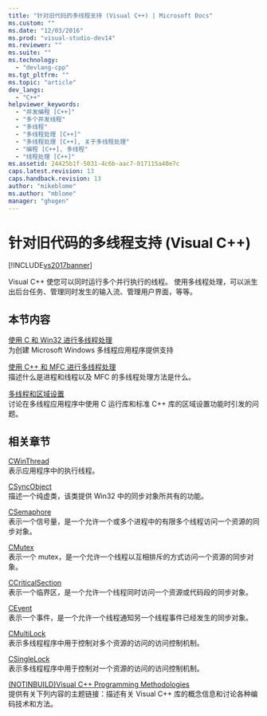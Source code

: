 ```yaml
---
title: "针对旧代码的多线程支持 (Visual C++) | Microsoft Docs"
ms.custom: ""
ms.date: "12/03/2016"
ms.prod: "visual-studio-dev14"
ms.reviewer: ""
ms.suite: ""
ms.technology: 
  - "devlang-cpp"
ms.tgt_pltfrm: ""
ms.topic: "article"
dev_langs: 
  - "C++"
helpviewer_keywords: 
  - "并发编程 [C++]"
  - "多个并发线程"
  - "多线程"
  - "多线程处理 [C++]"
  - "多线程处理 [C++], 关于多线程处理"
  - "编程 [C++], 多线程"
  - "线程处理 [C++]"
ms.assetid: 24425b1f-5031-4c6b-aac7-017115a40e7c
caps.latest.revision: 13
caps.handback.revision: 13
author: "mikeblome"
ms.author: "mblome"
manager: "ghogen"
---
```

# 针对旧代码的多线程支持 (Visual C++)
[!INCLUDE[vs2017banner](../../assembler/inline/includes/vs2017banner.md)]

Visual C\+\+ 使您可以同时运行多个并行执行的线程。  使用多线程处理，可以派生出后台任务、管理同时发生的输入流、管理用户界面，等等。  
  
## 本节内容  
 [使用 C 和 Win32 进行多线程处理](../../parallel/multithreading-with-c-and-win32.md)  
 为创建 Microsoft Windows 多线程应用程序提供支持  
  
 [使用 C\+\+ 和 MFC 进行多线程处理](../../parallel/multithreading-with-cpp-and-mfc.md)  
 描述什么是进程和线程以及 MFC 的多线程处理方法是什么。  
  
 [多线程和区域设置](../../parallel/multithreading-and-locales.md)  
 讨论在多线程应用程序中使用 C 运行库和标准 C\+\+ 库的区域设置功能时引发的问题。  
  
## 相关章节  
 [CWinThread](../../mfc/reference/cwinthread-class.md)  
 表示应用程序中的执行线程。  
  
 [CSyncObject](../../mfc/reference/csyncobject-class.md)  
 描述一个纯虚类，该类提供 Win32 中的同步对象所共有的功能。  
  
 [CSemaphore](../../mfc/reference/csemaphore-class.md)  
 表示一个信号量，是一个允许一个或多个进程中的有限多个线程访问一个资源的同步对象。  
  
 [CMutex](../../mfc/reference/cmutex-class.md)  
 表示一个 mutex，是一个允许一个线程以互相排斥的方式访问一个资源的同步对象。  
  
 [CCriticalSection](../../mfc/reference/ccriticalsection-class.md)  
 表示一个临界区，是一个允许一个线程同时访问一个资源或代码段的同步对象。  
  
 [CEvent](../../mfc/reference/cevent-class.md)  
 表示一个事件，是一个允许一个线程通知另一个线程事件已经发生的同步对象。  
  
 [CMultiLock](../../mfc/reference/cmultilock-class.md)  
 表示多线程程序中用于控制对多个资源的访问的访问控制机制。  
  
 [CSingleLock](../../mfc/reference/csinglelock-class.md)  
 表示多线程程序中用于控制对一个资源的访问的访问控制机制。  
  
 [\(NOTINBUILD\)Visual C\+\+ Programming Methodologies](http://msdn.microsoft.com/zh-cn/0822f806-fa81-4b65-bf0f-1e2921f30c95)  
 提供有关下列内容的主题链接：描述有关 Visual C\+\+ 库的概念信息和讨论各种编码技术和方法。